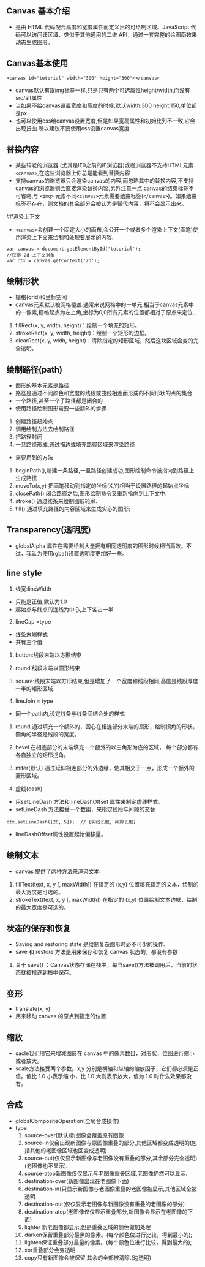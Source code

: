 ## Canvas 基本介绍
+ 是由 HTML 代码配合高度和宽度属性而定义出的可绘制区域。JavaScript 代码可以访问该区域，类似于其他通用的二维 API，通过一套完整的绘图函数来动态生成图形。


## Canvas基本使用
``` 
<canvas id="tutorial" width="300" height="300"></canvas>
```
+ canvas默认有跟img标签一样,只是只有两个可选属性height/width,而没有src/alt属性
+ 当如果不给canvas设置宽度和高度的时候,默认width:300 height:150,单位都是px.
+ 也可以使用css给canvas设置宽度,但是如果宽高属性和初始比列不一致,它会出现扭曲.所以建议不要使用css设置canvas宽度

## 替换内容
+ 某些较老的浏览器,(尤其是IE9之前的IE浏览器)或者浏览器不支持HTML元素`<canvas>`,在这些浏览器上你总是能看到替换内容
+ 支持canvas的浏览器只会渲染canvas的内容,而忽略其中的替换内容,不支持canvas的浏览器则会直接渲染替换内容,另外注意一点.canvas的结束标签不可省略,与 `<img>` 元素不同`<canvas>`元素需要结束标签(`</canvas>`)。如果结束标签不存在，则文档的其余部分会被认为是替代内容，将不会显示出来。

##渲染上下文
+ `<canvas>`会创建一个固定大小的画布,会公开一个或者多个渲染上下文(画笔)使用渲染上下文来绘制和处理要展示的内容.
```
var canvas = document.getElementById('tutorial');
//获得 2d 上下文对象
var ctx = canvas.getContext('2d');
```
## 绘制形状
+ 栅格(grid)和坐标空间
+ canvas元素默认被网格覆盖.通常来说网格中的一单元,相当于canvas元素中的一像素,栅格起点为左上角,坐标为0,0所有元素的位置都相对于原点来定位.,
1. fillRect(x, y, width, height)：绘制一个填充的矩形。
2. strokeRect(x, y, width, height)：绘制一个矩形的边框。
3. clearRect(x, y, widh, height)：清除指定的矩形区域，然后这块区域会变的完全透明。

## 绘制路径(path)
+ 图形的基本元素是路径
+ 路径是通过不同颜色和宽度的线段或曲线相连而形成的不同形状的点的集合
+ 一个路径,甚至一个子路径都是闭合的
+ 使用路径绘制图形需要一些额外的步骤.
1. 创建路径起始点
2. 调用绘制方法去绘制路径
3. 把路径封闭
4. 一旦路径形成,通过描边或填充路径区域来渲染路径

+ 需要用到的方法
1. beginPath(),新建一条路径,一旦路径创建成功,图形绘制命令被指向到路径上生成路径
2. moveTo(x,y) 把画笔移动到指定的坐标(X,Y)相当于设置路径的起始点坐标
3. closePath() 闭合路径之后,图形绘制命令又重新指向到上下文中.
4. stroke() 通过线条来绘制图形轮廓.
5. fill() 通过填充路径的内容区域来生成实心的图形;

## Transparency(透明度)
+ globalAlpha 属性在需要绘制大量拥有相同透明度的图形时候相当高效。不过，我认为使用rgba()设置透明度更加好一些。

## line style
1. 线宽:lineWidth
+ 只能是正值,默认为1.0
+ 起始点与终点的连线为中心,上下各占一半.

2. lineCap =type 
+ 线条末端样式
+ 共有三个值:
1. button:线段末端以方形结束
2. round:线段末端以圆形结束
3. square:线段末端以方形结束,但是增加了一个宽度和线段相同,高度是线段厚度一半的矩形区域.

3. lineJoin = type
+ 同一个path内,设定线条与线条间结合处的样式
1. round 通过填充一个额外的，圆心在相连部分末端的扇形，绘制拐角的形状。 圆角的半径是线段的宽度。
2. bevel 在相连部分的末端填充一个额外的以三角形为底的区域， 每个部分都有各自独立的矩形拐角。
3. miter(默认) 通过延伸相连部分的外边缘，使其相交于一点，形成一个额外的菱形区域。

4. 虚线(dash)
+ 用setLineDash 方法和 lineDashOffset 属性来制定虚线样式。
+  setLineDash 方法接受一个数组，来指定线段与间隙的交替
```
ctx.setLineDash([20, 5]);  // [实线长度, 间隙长度]
```
+ lineDashOffset属性设置起始偏移量。

## 绘制文本
+ canvas 提供了两种方法来渲染文本:
1. fillText(text, x, y [, maxWidth]) 在指定的 (x,y) 位置填充指定的文本，绘制的最大宽度是可选的。
2. strokeText(text, x, y [, maxWidth]) 在指定的 (x,y) 位置绘制文本边框，绘制的最大宽度是可选的。

## 状态的保存和恢复
+ Saving and restoring state 是绘制复杂图形时必不可少的操作.
+ save 和 restore 方法是用来保存和恢复 canvas 状态的，都没有参数
1. 关于 save() ：Canvas状态存储在栈中，每当save()方法被调用后，当前的状态就被推送到栈中保存。

## 变形
+ translate(x, y)
+ 用来移动 canvas 的原点到指定的位置

## 缩放
+ sacle我们用它来增减图形在 canvas 中的像素数目，对形状，位图进行缩小或者放大。
+ scale方法接受两个参数。x,y 分别是横轴和纵轴的缩放因子，它们都必须是正值。值比 1.0 小表示缩 小，比 1.0 大则表示放大，值为 1.0 时什么效果都没有。

## 合成
+ globalCompositeOperation(全局合成操作)
+ type
    1. source-over(默认)新图像会覆盖原有图像
    2. source-in仅会出现新图像与原图像重叠的部分,其他区域都变成透明的(包括其他的老图像区域也回变成透明)
    3.  source-out(仅仅显示新图像与老图像没有重叠的部分,其余部分完全透明)(老图像也不显示).
    4.  source-atop新图像仅仅显示与老图像重叠区域,老图像仍然可以显示.
    5.  destination-over(新图像出现在老图像下面)
    6.  destination-in(只显示新图像与老图像重叠的老图像被显示,其他区域全被透明.
    7.  destination-out(仅仅显示老图像与新图像没有重叠的老图像的部分)
    8.  destination-atop(老图像仅仅显示重叠部分,新图像会显示在老图像的下面)
    9.  lighter 新老图像都显示,但是重叠区域的颜色做加处理
    10. darken保留重叠部分最黑的像素。(每个颜色位进行比较，得到最小的);
    11. lighten保证重叠部分最量的像素。(每个颜色位进行比较，得到最大的);
    12. xor重叠部分会变透明.
    13. copy只有新图像会被保留,其余的全部被清除.(边透明)
